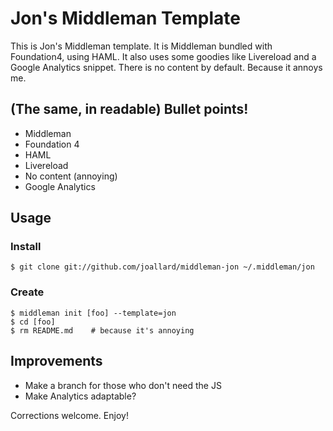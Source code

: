 Jon's Middleman Template
========================
This is Jon's Middleman template. It is Middleman bundled with
Foundation4, using HAML. It also uses some goodies like Livereload 
and a Google Analytics snippet.  There is no content by default. Because
it annoys me.

## (The same, in readable) Bullet points!
* Middleman
* Foundation 4
* HAML
* Livereload
* No content (annoying)
* Google Analytics

## Usage
### Install

    $ git clone git://github.com/joallard/middleman-jon ~/.middleman/jon

### Create

    $ middleman init [foo] --template=jon
    $ cd [foo]
    $ rm README.md    # because it's annoying

## Improvements

* Make a branch for those who don't need the JS
* Make Analytics adaptable?

Corrections welcome. Enjoy!
